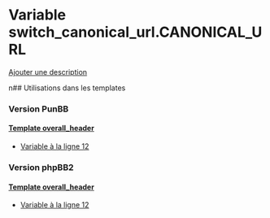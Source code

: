 # Variable switch_canonical_url.CANONICAL_URL
[Ajouter une description](https://fa-tvars.appspot.com/switch_canonical_url.CANONICAL_URL)

n## Utilisations dans les templates

### Version PunBB

#### [Template overall_header](punbb/overall_header.md)
* [Variable à la ligne 12](../punbb/overall_header.tpl#L12)

### Version phpBB2

#### [Template overall_header](subsilver/overall_header.md)
* [Variable à la ligne 12](../subsilver/overall_header.tpl#L12)